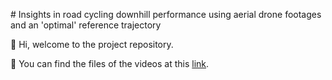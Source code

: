 # Insights in road cycling downhill performance using aerial drone footages and an 'optimal' reference trajectory

👋 Hi, welcome to the project repository. 

🚁 You can find the files of the videos at this [link](https://drive.google.com/drive/folders/1z8yeZPSoOn0l1lVK-wkxGGMYXhY3we03?usp=sharing).  